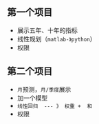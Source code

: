 ## 第一个项目

+ 展示五年、十年的指标
+ 线性规划（`matlab-》python`）
+ 权限

## 第二个项目

- `月`预测，`月/季度`展示
- 加一个模型
- `线性回归  --- 》 权重 +  和 ` 
- 权限